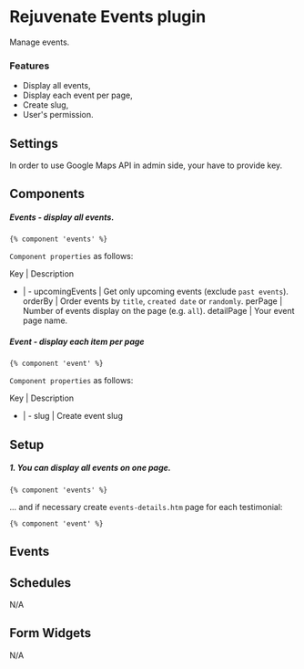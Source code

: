 # Rejuvenate Events plugin

Manage events.

### Features
- Display all events,
- Display each event per page,
- Create slug,
- User's permission.

## Settings

In order to use Google Maps API in admin side, your have to provide key.

## Components

##### Events - display all events.

```
{% component 'events' %}
```


`Component properties` as follows:

Key | Description
- | -
upcomingEvents | Get only upcoming events (exclude `past events`).
orderBy | Order events by `title`, `created date` or `randomly`.
perPage | Number of events display on the page (e.g. `all`).
detailPage | Your event page name.

#####  Event - display each item per page

```
{% component 'event' %}
```

`Component properties` as follows:

Key | Description
- | -
slug | Create event slug


## Setup

##### 1. You can display all events on one page. 

```
{% component 'events' %}
```

... and if necessary create `events-details.htm` page for each testimonial:

```
{% component 'event' %}
```

## Events


## Schedules

N/A

## Form Widgets

N/A
